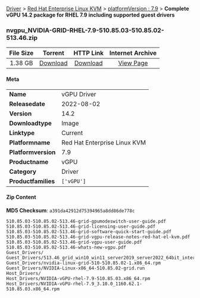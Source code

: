 
[Driver](/README.md)  >  [Red Hat Enterprise Linux KVM](/index/Driver/Red_Hat_Enterprise_Linux_KVM.md)  >  [platformVersion : 7.9](/index/Driver/Red_Hat_Enterprise_Linux_KVM/7.9.md)  >  **Complete vGPU 14.2 package for RHEL 7.9 including supported guest drivers**


### nvgpu_NVIDIA-GRID-RHEL-7.9-510.85.03-510.85.02-513.46.zip

| **File Size** | **Torrent**  | **HTTP Link** | **Internet Archive** |
|:-------------:|:------------:|:-------------:|:--------------------:|
| 1.38 GB |  [Download](https://archive.org/download/nvgpu_NVIDIA-GRID-RHEL-7.9-510.85.03-510.85.02-513.46.zip/nvgpu_NVIDIA-GRID-RHEL-7.9-510.85.03-510.85.02-513.46.zip_archive.torrent)       | [Download](https://archive.org/compress/nvgpu_NVIDIA-GRID-RHEL-7.9-510.85.03-510.85.02-513.46.zip) | [View Page](https://archive.org/details/nvgpu_NVIDIA-GRID-RHEL-7.9-510.85.03-510.85.02-513.46.zip)       |

#### Meta

<table>
<tr><td><strong>Name</strong></td><td>vGPU Driver</td></tr>
<tr><td><strong>Releasedate</strong></td><td>2022-08-02</td></tr>
<tr><td><strong>Version</strong></td><td>14.2</td></tr>
<tr><td><strong>Downloadtype</strong></td><td>Image</td></tr>
<tr><td><strong>Linktype</strong></td><td>Current</td></tr>
<tr><td><strong>Platformname</strong></td><td>Red Hat Enterprise Linux KVM</td></tr>
<tr><td><strong>Platformversion</strong></td><td>7.9</td></tr>
<tr><td><strong>Productname</strong></td><td>vGPU</td></tr>
<tr><td><strong>Category</strong></td><td>Driver</td></tr>
<tr><td><strong>Productfamilies</strong></td><td><code>['vGPU']</code></td></tr>
</table>

#### Zip Content

**MD5 Checksum**: `a391da42912d75394965a8dd86de778c`

```text
510.85.03-510.85.02-513.46-grid-gpumodeswitch-user-guide.pdf
510.85.03-510.85.02-513.46-grid-licensing-user-guide.pdf
510.85.03-510.85.02-513.46-grid-software-quick-start-guide.pdf
510.85.03-510.85.02-513.46-grid-vgpu-release-notes-red-hat-el-kvm.pdf
510.85.03-510.85.02-513.46-grid-vgpu-user-guide.pdf
510.85.03-510.85.02-513.46-whats-new-vgpu.pdf
Guest_Drivers/
Guest_Drivers/513.46_grid_win10_win11_server2019_server2022_64bit_international.exe
Guest_Drivers/nvidia-linux-grid-510-510.85.02-1.x86_64.rpm
Guest_Drivers/NVIDIA-Linux-x86_64-510.85.02-grid.run
Host_Drivers/
Host_Drivers/NVIDIA-vGPU-rhel-7.9-510.85.03.x86_64.rpm
Host_Drivers/NVIDIA-vGPU-rhel-7.9_3.10.0_1160.62.1-510.85.03.x86_64.rpm
```